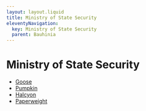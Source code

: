 ```yaml
---
layout: layout.liquid
title: Ministry of State Security
eleventyNavigation:
  key: Ministry of State Security
  parent: Bauhinia
---
```


# Ministry of State Security

- [Goose](/characters/goose/)
- [Pumpkin](/characters/pumpkin/)
- [Halcyon](/characters/halcyon/)
- [Paperweight](/characters/paperweight/)

